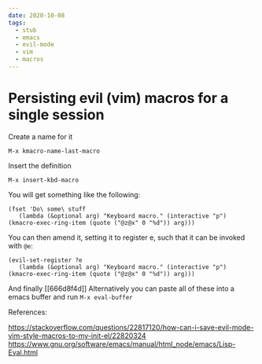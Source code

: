```yaml
---
date: 2020-10-08
tags: 
  - stub
  - emacs
  - evil-mode
  - vim
  - macros
---
```


# Persisting evil (vim) macros for a single session

Create a name for it
```elisp
M-x kmacro-name-last-macro
```

Insert the definition
```elisp
M-x insert-kbd-macro
```

You will get something like the following:
```elisp
(fset 'Do\ some\ stuff
   (lambda (&optional arg) "Keyboard macro." (interactive "p") (kmacro-exec-ring-item (quote ("@z@x" 0 "%d")) arg)))
```

You can then amend it, setting it to register e, such that it can be invoked with `@e`:
```elisp
(evil-set-register ?e
   (lambda (&optional arg) "Keyboard macro." (interactive "p") (kmacro-exec-ring-item (quote ("@z@x" 0 "%d")) arg)))
```

And finally [[666d8f4d]] 
Alternatively you can paste all of these into a emacs buffer and run `M-x eval-buffer`

References:

https://stackoverflow.com/questions/22817120/how-can-i-save-evil-mode-vim-style-macros-to-my-init-el/22820324
https://www.gnu.org/software/emacs/manual/html_node/emacs/Lisp-Eval.html

